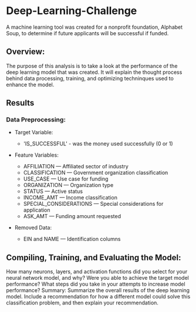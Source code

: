 # Deep-Learning-Challenge

A machine learning tool was created for a nonprofit foundation, Alphabet Soup, to determine if future applicants will be successful if funded. 

## **Overview**:

The purpose of this analysis is to take a look at the performance of the deep learning model that was created. It will explain the thought process behind data processing, training, and optimizing techninques used to enhance the model. 

## **Results**

### **Data Preprocessing**:

* Target Variable: 
  * 'IS_SUCCESSFUL' - was the money used successfully (0 or 1)
* Feature Variables: 
  * AFFILIATION — Affiliated sector of industry
  * CLASSIFICATION — Government organization classification
  * USE_CASE — Use case for funding
  * ORGANIZATION — Organization type
  * STATUS — Active status
  * INCOME_AMT — Income classification
  * SPECIAL_CONSIDERATIONS — Special considerations for application
  * ASK_AMT — Funding amount requested
  
* Removed Data:
  * EIN and NAME — Identification columns


## **Compiling, Training, and Evaluating the Model**:

How many neurons, layers, and activation functions did you select for your neural network model, and why?
Were you able to achieve the target model performance?
What steps did you take in your attempts to increase model performance?
Summary: Summarize the overall results of the deep learning model. Include a recommendation for how a different model could solve this classification problem, and then explain your recommendation.
